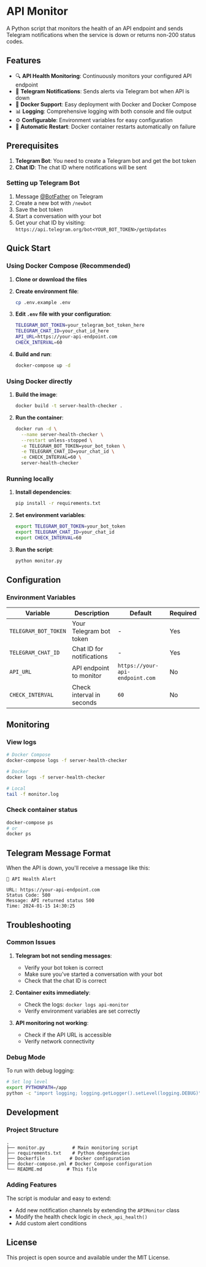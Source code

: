 # API Monitor

A Python script that monitors the health of an API endpoint and sends Telegram notifications when the service is down or returns non-200 status codes.

## Features

- 🔍 **API Health Monitoring**: Continuously monitors your configured API endpoint
- 📱 **Telegram Notifications**: Sends alerts via Telegram bot when API is down
- 🐳 **Docker Support**: Easy deployment with Docker and Docker Compose
- 📊 **Logging**: Comprehensive logging with both console and file output
- ⚙️ **Configurable**: Environment variables for easy configuration
- 🔄 **Automatic Restart**: Docker container restarts automatically on failure

## Prerequisites

1. **Telegram Bot**: You need to create a Telegram bot and get the bot token
2. **Chat ID**: The chat ID where notifications will be sent

### Setting up Telegram Bot

1. Message [@BotFather](https://t.me/botfather) on Telegram
2. Create a new bot with `/newbot`
3. Save the bot token
4. Start a conversation with your bot
5. Get your chat ID by visiting: `https://api.telegram.org/bot<YOUR_BOT_TOKEN>/getUpdates`

## Quick Start

### Using Docker Compose (Recommended)

1. **Clone or download the files**

2. **Create environment file**:
   ```bash
   cp .env.example .env
   ```

3. **Edit `.env` file with your configuration**:
   ```bash
   TELEGRAM_BOT_TOKEN=your_telegram_bot_token_here
   TELEGRAM_CHAT_ID=your_chat_id_here
   API_URL=https://your-api-endpoint.com
   CHECK_INTERVAL=60
   ```

4. **Build and run**:
   ```bash
   docker-compose up -d
   ```

### Using Docker directly

1. **Build the image**:
   ```bash
   docker build -t server-health-checker .
   ```

2. **Run the container**:
   ```bash
   docker run -d \
     --name server-health-checker \
     --restart unless-stopped \
     -e TELEGRAM_BOT_TOKEN=your_bot_token \
     -e TELEGRAM_CHAT_ID=your_chat_id \
     -e CHECK_INTERVAL=60 \
     server-health-checker
   ```

### Running locally

1. **Install dependencies**:
   ```bash
   pip install -r requirements.txt
   ```

2. **Set environment variables**:
   ```bash
   export TELEGRAM_BOT_TOKEN=your_bot_token
   export TELEGRAM_CHAT_ID=your_chat_id
   export CHECK_INTERVAL=60
   ```

3. **Run the script**:
   ```bash
   python monitor.py
   ```

## Configuration

### Environment Variables

| Variable | Description | Default | Required |
|----------|-------------|---------|----------|
| `TELEGRAM_BOT_TOKEN` | Your Telegram bot token | - | Yes |
| `TELEGRAM_CHAT_ID` | Chat ID for notifications | - | Yes |
| `API_URL` | API endpoint to monitor | `https://your-api-endpoint.com` | No |
| `CHECK_INTERVAL` | Check interval in seconds | `60` | No |

## Monitoring

### View logs

```bash
# Docker Compose
docker-compose logs -f server-health-checker

# Docker
docker logs -f server-health-checker

# Local
tail -f monitor.log
```

### Check container status

```bash
docker-compose ps
# or
docker ps
```

## Telegram Message Format

When the API is down, you'll receive a message like this:

```
🚨 API Health Alert

URL: https://your-api-endpoint.com
Status Code: 500
Message: API returned status 500
Time: 2024-01-15 14:30:25
```

## Troubleshooting

### Common Issues

1. **Telegram bot not sending messages**:
   - Verify your bot token is correct
   - Make sure you've started a conversation with your bot
   - Check that the chat ID is correct

2. **Container exits immediately**:
   - Check the logs: `docker logs api-monitor`
   - Verify environment variables are set correctly

3. **API monitoring not working**:
   - Check if the API URL is accessible
   - Verify network connectivity

### Debug Mode

To run with debug logging:

```bash
# Set log level
export PYTHONPATH=/app
python -c "import logging; logging.getLogger().setLevel(logging.DEBUG)" && python monitor.py
```

## Development

### Project Structure

```
.
├── monitor.py          # Main monitoring script
├── requirements.txt    # Python dependencies
├── Dockerfile         # Docker configuration
├── docker-compose.yml # Docker Compose configuration
└── README.md         # This file
```

### Adding Features

The script is modular and easy to extend:

- Add new notification channels by extending the `APIMonitor` class
- Modify the health check logic in `check_api_health()`
- Add custom alert conditions

## License

This project is open source and available under the MIT License. 
